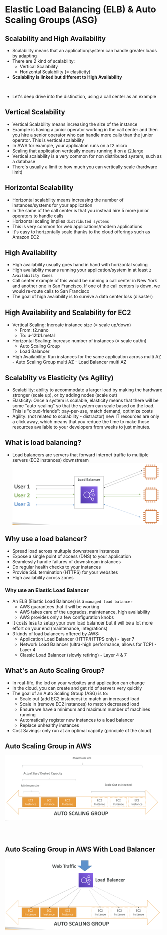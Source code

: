 # Elastic Load Balancing (ELB) & Auto Scaling Groups (ASG)

## Scalability and High Availability
  - Scalability means that an application/system can handle greater loads by adapting
  - There are 2 kind of scalability:
    - Vertical Scalability
    - Horizontal Scalability (= elasticity)
  - __Scalability is linked but different to High Availability__
  <br>

  - Let's deep drive into the distinction, using a call center as an example

## Vertical Scalability
  - Vertical Scalability means increasing the size of the instance
  - Example is having a junior operator working in the  call center and then you hire a senior operator who can handle more calls than the  junior operator. This is vertical scalability
  - In AWS for example, your application runs on a t2.micro
  - Scaling that application vertically means running it on a t2.large
  - Vertical scalability is a very common for non distributed system, such as a database
  - There's usually a limit to how much you can vertically scale (hardware limit)

## Horizontal Scalability
  - Horizontal scalability means increasing the number of instances/systems for your application
  - In the same of the call center is that you instead hire 5 more junior operators to handle calls
  - Horizontal scaling implies `distributed systems`
  - This is very common for web applications/modern applications
  - It's easy to horizontally scale thanks to the cloud offerings such as Amazon EC2

## High Availability
  - High availability usually goes hand in hand with horizontal scaling
  - High availablity means running your application/system in at least `2 Availability Zones`
  - Call center example of this would be running a call center in New York and another one in San Francisco. If one of the call centers is down, we would re-route calls to San Francisco
  - The goal of high avaiability is to survive a data center loss (disaster)

## High Availability and Scalability for EC2
  - Vertical Scaling: Increate instance size (= scale up/down)
    - From: t2.nano 
    - To: u-12tb1.metal
  - Horizontal Scaling: Increase number of instances (= scale out/in)
    - Auto Scaling Group
    - Load Balancer
  -  High Availability: Run instances for the same application across multi AZ
    - Auto Scaling Group multi AZ
    - Load Balancer multi AZ

## Scalablity vs Elasticity (vs Agility)
  - Scalability: ability to accommodate a larger load by making the hardware stronger (scale up), or by adding nodes (scale out)
  - Elasticity: Once a system is scalable, elasticity means that there will be some "auto-scaling" so that the system can scale based on the load. This is "cloud-friends": pay-per-use, match demand, optimize costs
  - Agility: (not related to scalability - distractor) new IT resources are only a click away, which means that you reduce the time to make those resources available to your developers from weeks to just minutes.

## What is load balancing?
  - Load balancers are servers that forward internet traffic to multiple servers (EC2 instances) downstream
  ![Load Balancer](https://github.com/granzb11/udemy-cloud-practitioner/blob/main/images/load-balancer.png)

## Why use a load balancer?
  - Spread load across multuple downstream instances
  - Expose a single point of access (DNS) to your application
  - Seamlessly handle failures of downstream instances
  - Do regular health checks to your instances
  - Provide SSL termination (HTTPS) for your websites
  - High availability across zones

### Why use an Elastic Load Balancer
  - An ELB (Elastic Load Balancer) is a `managed load balancer`
    - AWS guarantees that it will be working
    - AWS takes care of the upgrades, maintenance, high  availability
    - AWS provides only a few configuration knobs
  - It costs less to setup your own load balancer but it will be a lot more effort on your end (maintenance, integrations)
  - 3 kinds of load balancers offered by AWS:
    - Application Load Balancer (HTTP/HTTPS only) - layer 7
    - Network Load Balancer (ultra-high performance, allows for TCP) - Layer 4
    - Classic Load Balancer (slowly retiring) - Layer 4 & 7

## What's an Auto Scaling Group?
  - In real-life, the lod on your websites and application can change
  - In the cloud, you can create and get rid of servers very quickly
  - The goal of an Auto Scaling Group (ASG) is to:
    - Scale out (add EC2 instances) to match an increased load
    - Scale in (remove EC2 instances) to match decreased load
    - Ensure we have a minimum and maximum number of machines running
    - Automatically register new instances to a load balancer
    - Replace unhealthy instances
  - Cost Savings: only run at an optimal capcity (principle of the cloud)

## Auto Scaling Group in AWS
![Auto Scaling Group](https://github.com/granzb11/udemy-cloud-practitioner/blob/main/images/auto-scaling-group.png)

<br><br>

## Auto Scaling Group in AWS With Load Balancer
![Auto Scaling Group With Load Balancer](https://github.com/granzb11/udemy-cloud-practitioner/blob/main/images/auto-scaling-group-with-load-balancer.png)
